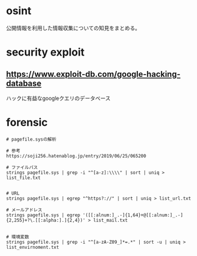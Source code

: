 # osint
公開情報を利用した情報収集についての知見をまとめる。

# security exploit

## https://www.exploit-db.com/google-hacking-database
ハックに有益なgoogleクエリのデータベース



# forensic
```
# pagefile.sysの解析

# 参考
https://soji256.hatenablog.jp/entry/2019/06/25/065200

# ファイルパス
strings pagefile.sys | grep -i "^[a-z]:\\\\" | sort | uniq > list_file.txt


# URL
strings pagefile.sys | egrep "^https?://" | sort | uniq > list_url.txt

# メールアドレス
strings pagefile.sys | egrep '([[:alnum:]_.-]{1,64}+@[[:alnum:]_.-]{2,255}+?\.[[:alpha:].]{2,4})' > list_mail.txt


# 環境変数
strings pagefile.sys | grep -i "^[a-zA-Z09_]*=.*" | sort -u | uniq > list_envirnoment.txt
```
